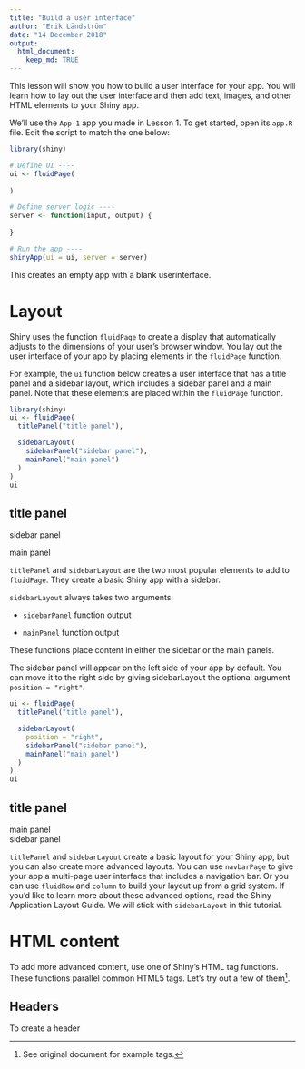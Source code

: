 ```yaml
---
title: "Build a user interface"
author: "Erik Ländström"
date: "14 December 2018"
output:
  html_document:
    keep_md: TRUE
---
```




This lesson will show you how to build a user interface for your app. You will learn how to lay out the user interface and then add text, images, and other HTML elements to your Shiny app.

We’ll use the `App-1` app you made in Lesson 1. To get started, open its `app.R` file. Edit the script to match the one below:


```r
library(shiny)

# Define UI ----
ui <- fluidPage(
  
)

# Define server logic ----
server <- function(input, output) {
  
}

# Run the app ----
shinyApp(ui = ui, server = server)
```

This creates an empty app with a blank userinterface.

# Layout

Shiny uses the function `fluidPage` to create a display that automatically adjusts to the dimensions of your user’s browser window. You lay out the user interface of your app by placing elements in the `fluidPage` function.

For example, the `ui` function below creates a user interface that has a title panel and a sidebar layout, which includes a sidebar panel and a main panel. Note that these elements are placed within the `fluidPage` function.


```r
library(shiny)
ui <- fluidPage(
  titlePanel("title panel"),

  sidebarLayout(
    sidebarPanel("sidebar panel"),
    mainPanel("main panel")
  )
)
ui
```

<!--html_preserve--><div class="container-fluid">
<h2>title panel</h2>
<div class="row">
<div class="col-sm-4">
<form class="well">sidebar panel</form>
</div>
<div class="col-sm-8">main panel</div>
</div>
</div><!--/html_preserve-->

`titlePanel` and `sidebarLayout` are the two most popular elements to add to `fluidPage`. They create a basic Shiny app with a sidebar.

`sidebarLayout` always takes two arguments:

* `sidebarPanel` function output

* `mainPanel` function output

These functions place content in either the sidebar or the main panels.

The sidebar panel will appear on the left side of your app by default. You can move it to the right side by giving sidebarLayout the optional argument `position = "right"`.


```r
ui <- fluidPage(
  titlePanel("title panel"),

  sidebarLayout(
    position = "right",
    sidebarPanel("sidebar panel"),
    mainPanel("main panel")
  )
)
ui
```

<!--html_preserve--><div class="container-fluid">
<h2>title panel</h2>
<div class="row">
<div class="col-sm-8">main panel</div>
<div class="col-sm-4">
<form class="well">sidebar panel</form>
</div>
</div>
</div><!--/html_preserve-->

`titlePanel` and `sidebarLayout` create a basic layout for your Shiny app, but you can also create more advanced layouts. You can use `navbarPage` to give your app a multi-page user interface that includes a navigation bar. Or you can use `fluidRow` and `column` to build your layout up from a grid system. If you’d like to learn more about these advanced options, read the Shiny Application Layout Guide. We will stick with `sidebarLayout` in this tutorial.

# HTML content

To add more advanced content, use one of Shiny’s HTML tag functions. These functions parallel common HTML5 tags. Let’s try out a few of them[^1].

[^1]:See original document for example tags.

## Headers

To create a header

